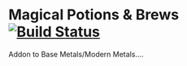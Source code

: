 # Magical Potions & Brews [![Build Status](https://travis-ci.org/RacerDelux/MagicalPotionsAndBrews.svg?branch=master)](https://travis-ci.org/RacerDelux/MagicalPotionsAndBrews)
Addon to Base Metals/Modern Metals....